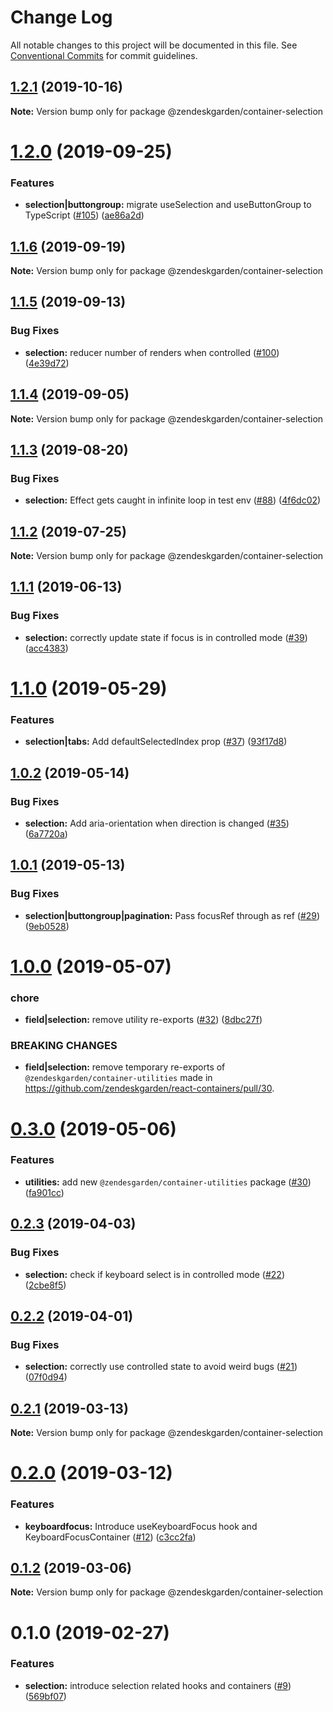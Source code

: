# Change Log

All notable changes to this project will be documented in this file.
See [Conventional Commits](https://conventionalcommits.org) for commit guidelines.

## [1.2.1](https://github.com/zendeskgarden/react-containers/compare/@zendeskgarden/container-selection@1.2.0...@zendeskgarden/container-selection@1.2.1) (2019-10-16)

**Note:** Version bump only for package @zendeskgarden/container-selection





# [1.2.0](https://github.com/zendeskgarden/react-containers/compare/@zendeskgarden/container-selection@1.1.6...@zendeskgarden/container-selection@1.2.0) (2019-09-25)


### Features

* **selection|buttongroup:** migrate useSelection and useButtonGroup to TypeScript ([#105](https://github.com/zendeskgarden/react-containers/issues/105)) ([ae86a2d](https://github.com/zendeskgarden/react-containers/commit/ae86a2d))





## [1.1.6](https://github.com/zendeskgarden/react-containers/compare/@zendeskgarden/container-selection@1.1.5...@zendeskgarden/container-selection@1.1.6) (2019-09-19)

**Note:** Version bump only for package @zendeskgarden/container-selection





## [1.1.5](https://github.com/zendeskgarden/react-containers/compare/@zendeskgarden/container-selection@1.1.4...@zendeskgarden/container-selection@1.1.5) (2019-09-13)


### Bug Fixes

* **selection:** reducer number of renders when controlled ([#100](https://github.com/zendeskgarden/react-containers/issues/100)) ([4e39d72](https://github.com/zendeskgarden/react-containers/commit/4e39d72))





## [1.1.4](https://github.com/zendeskgarden/react-containers/compare/@zendeskgarden/container-selection@1.1.3...@zendeskgarden/container-selection@1.1.4) (2019-09-05)

**Note:** Version bump only for package @zendeskgarden/container-selection





## [1.1.3](https://github.com/zendeskgarden/react-containers/compare/@zendeskgarden/container-selection@1.1.2...@zendeskgarden/container-selection@1.1.3) (2019-08-20)


### Bug Fixes

* **selection:** Effect gets caught in infinite loop in test env ([#88](https://github.com/zendeskgarden/react-containers/issues/88)) ([4f6dc02](https://github.com/zendeskgarden/react-containers/commit/4f6dc02))





## [1.1.2](https://github.com/zendeskgarden/react-containers/compare/@zendeskgarden/container-selection@1.1.1...@zendeskgarden/container-selection@1.1.2) (2019-07-25)

**Note:** Version bump only for package @zendeskgarden/container-selection





## [1.1.1](https://github.com/zendeskgarden/react-containers/compare/@zendeskgarden/container-selection@1.1.0...@zendeskgarden/container-selection@1.1.1) (2019-06-13)


### Bug Fixes

* **selection:** correctly update state if focus is in controlled mode ([#39](https://github.com/zendeskgarden/react-containers/issues/39)) ([acc4383](https://github.com/zendeskgarden/react-containers/commit/acc4383))





# [1.1.0](https://github.com/zendeskgarden/react-containers/compare/@zendeskgarden/container-selection@1.0.2...@zendeskgarden/container-selection@1.1.0) (2019-05-29)


### Features

* **selection|tabs:** Add defaultSelectedIndex prop ([#37](https://github.com/zendeskgarden/react-containers/issues/37)) ([93f17d8](https://github.com/zendeskgarden/react-containers/commit/93f17d8))





## [1.0.2](https://github.com/zendeskgarden/react-containers/compare/@zendeskgarden/container-selection@1.0.1...@zendeskgarden/container-selection@1.0.2) (2019-05-14)


### Bug Fixes

* **selection:** Add aria-orientation when direction is changed ([#35](https://github.com/zendeskgarden/react-containers/issues/35)) ([6a7720a](https://github.com/zendeskgarden/react-containers/commit/6a7720a))





## [1.0.1](https://github.com/zendeskgarden/react-containers/compare/@zendeskgarden/container-selection@1.0.0...@zendeskgarden/container-selection@1.0.1) (2019-05-13)


### Bug Fixes

* **selection|buttongroup|pagination:** Pass focusRef through as ref ([#29](https://github.com/zendeskgarden/react-containers/issues/29)) ([9eb0528](https://github.com/zendeskgarden/react-containers/commit/9eb0528))





# [1.0.0](https://github.com/zendeskgarden/react-containers/compare/@zendeskgarden/container-selection@0.3.0...@zendeskgarden/container-selection@1.0.0) (2019-05-07)


### chore

* **field|selection:** remove utility re-exports ([#32](https://github.com/zendeskgarden/react-containers/issues/32)) ([8dbc27f](https://github.com/zendeskgarden/react-containers/commit/8dbc27f))


### BREAKING CHANGES

* **field|selection:** remove temporary re-exports of `@zendeskgarden/container-utilities` made in https://github.com/zendeskgarden/react-containers/pull/30. 





# [0.3.0](https://github.com/zendeskgarden/react-containers/compare/@zendeskgarden/container-selection@0.2.3...@zendeskgarden/container-selection@0.3.0) (2019-05-06)


### Features

* **utilities:** add new `@zendesgarden/container-utilities` package ([#30](https://github.com/zendeskgarden/react-containers/issues/30)) ([fa901cc](https://github.com/zendeskgarden/react-containers/commit/fa901cc))





## [0.2.3](https://github.com/zendeskgarden/react-containers/compare/@zendeskgarden/container-selection@0.2.2...@zendeskgarden/container-selection@0.2.3) (2019-04-03)


### Bug Fixes

* **selection:** check if keyboard select is in controlled mode ([#22](https://github.com/zendeskgarden/react-containers/issues/22)) ([2cbe8f5](https://github.com/zendeskgarden/react-containers/commit/2cbe8f5))





## [0.2.2](https://github.com/zendeskgarden/react-containers/compare/@zendeskgarden/container-selection@0.2.1...@zendeskgarden/container-selection@0.2.2) (2019-04-01)


### Bug Fixes

* **selection:** correctly use controlled state to avoid weird bugs ([#21](https://github.com/zendeskgarden/react-containers/issues/21)) ([07f0d94](https://github.com/zendeskgarden/react-containers/commit/07f0d94))





## [0.2.1](https://github.com/zendeskgarden/react-containers/compare/@zendeskgarden/container-selection@0.2.0...@zendeskgarden/container-selection@0.2.1) (2019-03-13)

**Note:** Version bump only for package @zendeskgarden/container-selection





# [0.2.0](https://github.com/zendeskgarden/react-containers/compare/@zendeskgarden/container-selection@0.1.2...@zendeskgarden/container-selection@0.2.0) (2019-03-12)


### Features

* **keyboardfocus:** Introduce useKeyboardFocus hook and KeyboardFocusContainer ([#12](https://github.com/zendeskgarden/react-containers/issues/12)) ([c3cc2fa](https://github.com/zendeskgarden/react-containers/commit/c3cc2fa))





## [0.1.2](https://github.com/zendeskgarden/react-containers/compare/@zendeskgarden/container-selection@0.1.1...@zendeskgarden/container-selection@0.1.2) (2019-03-06)

**Note:** Version bump only for package @zendeskgarden/container-selection





# 0.1.0 (2019-02-27)


### Features

* **selection:** introduce selection related hooks and containers ([#9](https://github.com/zendeskgarden/react-containers/issues/9)) ([569bf07](https://github.com/zendeskgarden/react-containers/commit/569bf07))
